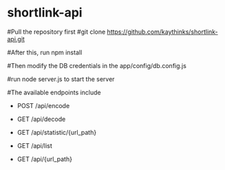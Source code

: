 # shortlink-api

#Pull the repository first 
#git clone https://github.com/kaythinks/shortlink-api.git

#After this, run npm install

#Then modify the DB credentials in the app/config/db.config.js 

#run node server.js to start the server


#The available endpoints include

- POST /api/encode

- GET /api/decode

- GET /api/statistic/{url_path}

- GET /api/list

- GET /api/{url_path}


